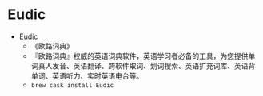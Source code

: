 # Eudic
- [Eudic](https://www.eudic.net/v4/en/app/eudic)
  -  《欧路词典》
  - 『欧路词典』权威的英语词典软件，英语学习者必备的工具，为您提供单词真人发音、英语翻译、跨软件取词、划词搜索、英语扩充词库、英语背单词、英语听力、实时英语电台等。
  - `brew cask install Eudic`
